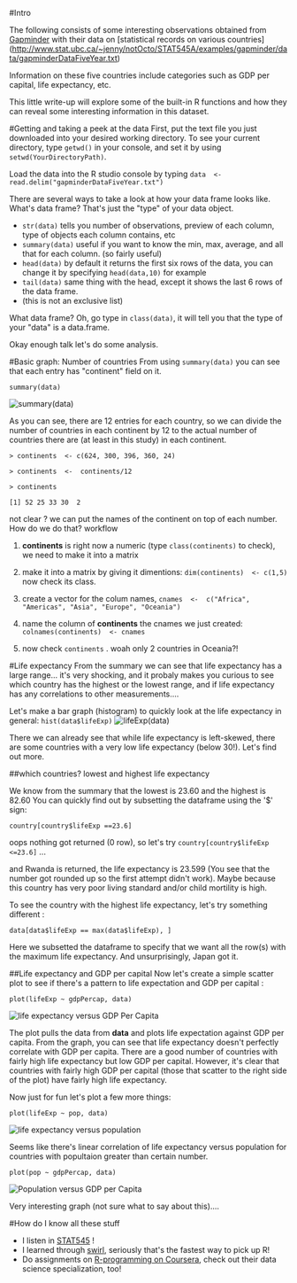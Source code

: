 
#Intro

The following consists of some interesting observations obtained from 
[Gapminder](http://www.gapminder.org/) with their data on [statistical records 
on various countries] (http://www.stat.ubc.ca/~jenny/notOcto/STAT545A/examples/gapminder/data/gapminderDataFiveYear.txt)

Information on these five countries include categories such as GDP per capital, life expectancy, etc. 

This little write-up will explore some of the built-in R functions and how they can reveal some interesting information in this dataset. 


#Getting and taking a peek at the data
First, put the text file you just downloaded into your desired working directory. To see your current directory, type `getwd()` in your console, and set it by using `setwd(YourDirectoryPath)`. 

Load the data into the R studio console by typing `data  <- read.delim("gapminderDataFiveYear.txt")`

There are several ways to take a look at how your data frame looks like. What's data frame? That's just the "type" of your data object. 
- `str(data)` tells you number of observations, preview of each column, type of objects each column contains, etc
- `summary(data)` useful if you want to know the min, max, average, and all that for each column. (so fairly useful)
- `head(data)` by default it returns the first six rows of the data, you can change it by specifying `head(data,10)` for example
- `tail(data)` same thing with the head, except it shows the last 6 rows of the data frame. 
- (this is not an exclusive list)

What data frame? Oh, go type in `class(data)`, it will tell you that the type of your "data" is a data.frame. 

Okay enough talk let's do some analysis. 

#Basic graph: Number of countries 
From using `summary(data)` you can see that each entry has "continent" field on it. 
```{r}
summary(data)
```

![summary(data)](https://github.com/STAT545-UBC/zz_sheng-ting_lin-coursework/blob/master/images_gapminder/summary.JPG)


As you can see, there are 12 entries for each country, so we can divide the number of countries in each continent by 12 to the actual number of countries there are (at least in this study) in each continent. 

`> continents  <- c(624, 300, 396, 360, 24)`

`> continents  <-  continents/12`

`> continents  `

`[1] 52 25 33 30  2`

not clear ? we can put the names of the continent on top of each number. How do we do that? workflow

1. __continents__ is right now a numeric (type `class(continents)` to check), we need to make it into a matrix 

2. make it into a matrix by giving it dimentions: `dim(continents)  <- c(1,5)` now check its class. 

3. create a vector for the colum names, `cnames  <-  c("Africa", "Americas", "Asia", "Europe", "Oceania")`

4. name the column of __continents__ the cnames we just created: `colnames(continents)  <- cnames`

5. now check `continents` . woah only 2 countries in Oceania?!  

#Life expectancy 
From the summary we can see that life expectancy has a large range... it's very shocking, and it probaly makes you curious to see which country has the highest or the lowest range, and if life expectancy has any correlations to other measurements.... 

Let's make a bar graph (histogram) to quickly look at the life expectancy in general: 
`hist(data$lifeExp)` 
![lifeExp(data)](https://github.com/STAT545-UBC/zz_sheng-ting_lin-coursework/blob/master/images_gapminder/lifeExp_histo.jpeg)


There we can already see that while life expectancy is left-skewed, there are some countries with a very low life expectancy (below 30!). Let's find out more. 

##which countries? lowest and highest life expectancy 

We know from the summary that the lowest is 23.60 and the highest is 82.60
You can quickly find out by subsetting the dataframe using the '$' sign: 

`country[country$lifeExp ==23.6]` 

oops nothing got returned (0 row), so let's try `country[country$lifeExp <=23.6]` ... 

and Rwanda is returned, the life expectancy is 23.599 (You see that the number got rounded up so the first attempt didn't work). Maybe because this country has very poor living standard and/or child mortility is high. 

To see the country with the highest life expectancy, let's try something different : 

`data[data$lifeExp == max(data$lifeExp), ]` 

Here we subsetted the dataframe to specify that we want all the row(s) with the maximum life expectancy. And unsurprisingly, Japan got it. 

##Life expectancy and GDP per capital
Now let's create a simple scatter plot to see if there's a pattern to life expectation and GDP per capital : 

`plot(lifeExp ~ gdpPercap, data)`  

![life expectancy versus GDP Per Capita](https://github.com/STAT545-UBC/zz_sheng-ting_lin-coursework/blob/master/images_gapminder/lifeExp_gdpPercap.jpeg)

The plot pulls the data from __data__ and plots life expectation against GDP per capita. From the graph, you can see that life expectancy doesn't perfectly correlate with GDP per capita. There are a good number of countries with fairly high life expectancy but low GDP per capital. However, it's clear that countries with fairly high GDP per capital (those that scatter to the right side of the plot) have fairly high life expectancy. 

Now just for fun let's plot a few more things: 

`plot(lifeExp ~ pop, data)`

![life expectancy versus population](https://github.com/STAT545-UBC/zz_sheng-ting_lin-coursework/blob/master/images_gapminder/lifeExp_pop.jpeg)

Seems like there's linear correlation of life expectancy versus population for countries with popultaion greater than certain number. 


`plot(pop ~ gdpPercap, data)`

![Population versus GDP per Capita](https://github.com/STAT545-UBC/zz_sheng-ting_lin-coursework/blob/master/images_gapminder/pop_gdpPercap.jpeg)

Very interesting graph (not sure what to say about this).... 


#How do I know all these stuff 
- I listen in [STAT545](http://stat545-ubc.github.io/index.html) ! 
- I learned through [swirl](http://swirlstats.com/students.html), seriously that's the fastest way to pick up R! 
- Do assignments on [R-programming on Coursera](https://www.coursera.org/course/rprog), check out their data science specialization, too! 
